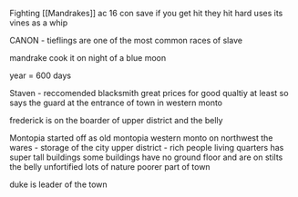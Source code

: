 
Fighting [[Mandrakes]]
	ac 16
	con save if you get hit
	they hit hard
	uses its vines as a whip

CANON - tieflings are one of the most common races of slave

mandrake cook it on night of a blue moon

year = 600 days

Staven - reccomended blacksmith
	great prices for good qualtiy
	at least so says the guard at the entrance of town
	in western monto

frederick is on the boarder of upper district and the belly

Montopia
	started off as old montopia
	western monto on northwest
	the wares - storage of the city
	upper district - rich people living quarters
		has super tall buildings
		some buildings have no ground floor and are on stilts
	the belly
		unfortified
		lots of nature
		poorer part of town

duke is leader of the town